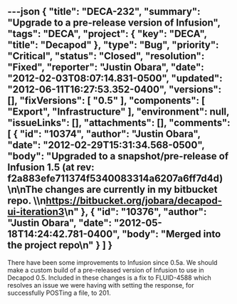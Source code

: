 ---json
{
  "title": "DECA-232",
  "summary": "Upgrade to a pre-release version of Infusion",
  "tags": "DECA",
  "project": {
    "key": "DECA",
    "title": "Decapod"
  },
  "type": "Bug",
  "priority": "Critical",
  "status": "Closed",
  "resolution": "Fixed",
  "reporter": "Justin Obara",
  "date": "2012-02-03T08:07:14.831-0500",
  "updated": "2012-06-11T16:27:53.352-0400",
  "versions": [],
  "fixVersions": [
    "0.5"
  ],
  "components": [
    "Export",
    "Infrastructure"
  ],
  "environment": null,
  "issueLinks": [],
  "attachments": [],
  "comments": [
    {
      "id": "10374",
      "author": "Justin Obara",
      "date": "2012-02-29T15:31:34.568-0500",
      "body": "Upgraded to a snapshot/pre-release of Infusion 1.5 (at rev: f2a883efe711374f5340083314a6207a6ff7d4d)&#x20;\n\nThe changes are currently in my bitbucket repo. \\\n<https://bitbucket.org/jobara/decapod-ui-iteration3>\n"
    },
    {
      "id": "10376",
      "author": "Justin Obara",
      "date": "2012-05-18T14:24:42.781-0400",
      "body": "Merged into the project repo\n"
    }
  ]
}
---
There have been some improvements to Infusion since 0.5a. We should make a custom build of a pre-released version of Infusion to use in Decapod 0.5. Included in these changes is a fix to FLUID-4588 which resolves an issue we were having with setting the response, for successfully POSTing a file, to 201.

        